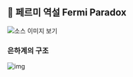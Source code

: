 ## :stars: 페르미 역설 Fermi Paradox



![소스 이미지 보기](https://images.news18.com/ibnlive/uploads/2021/03/1615103992_untitled-design-5.jpg)





### 은하계의 구조

![img](http://res.heraldm.com/content/image/2019/08/20/20190820000073_0.jpg)
